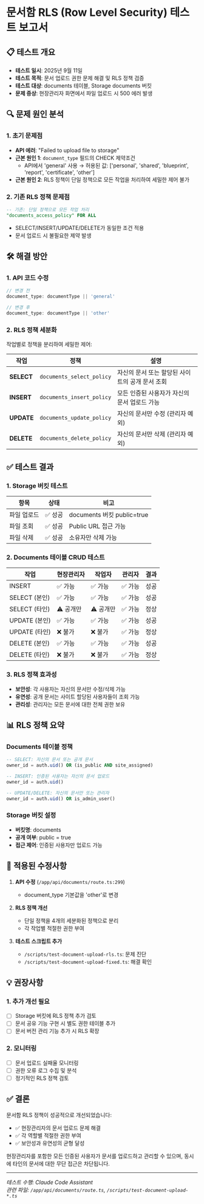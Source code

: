 # 문서함 RLS (Row Level Security) 테스트 보고서

## 📋 테스트 개요

- **테스트 일시**: 2025년 9월 11일
- **테스트 목적**: 문서 업로드 권한 문제 해결 및 RLS 정책 검증
- **테스트 대상**: documents 테이블, Storage documents 버킷
- **문제 증상**: 현장관리자 화면에서 파일 업로드 시 500 에러 발생

## 🔍 문제 원인 분석

### 1. 초기 문제점
- **API 에러**: "Failed to upload file to storage"
- **근본 원인 1**: `document_type` 필드의 CHECK 제약조건
  - API에서 'general' 사용 → 허용된 값: ['personal', 'shared', 'blueprint', 'report', 'certificate', 'other']
- **근본 원인 2**: RLS 정책이 단일 정책으로 모든 작업을 처리하여 세밀한 제어 불가

### 2. 기존 RLS 정책 문제점
```sql
-- 기존: 단일 정책으로 모든 작업 처리
"documents_access_policy" FOR ALL
```
- SELECT/INSERT/UPDATE/DELETE가 동일한 조건 적용
- 문서 업로드 시 불필요한 제약 발생

## 🛠️ 해결 방안

### 1. API 코드 수정
```typescript
// 변경 전
document_type: documentType || 'general'

// 변경 후
document_type: documentType || 'other'
```

### 2. RLS 정책 세분화
작업별로 정책을 분리하여 세밀한 제어:

| 작업 | 정책 | 설명 |
|------|------|------|
| **SELECT** | `documents_select_policy` | 자신의 문서 또는 할당된 사이트의 공개 문서 조회 |
| **INSERT** | `documents_insert_policy` | 모든 인증된 사용자가 자신의 문서 업로드 가능 |
| **UPDATE** | `documents_update_policy` | 자신의 문서만 수정 (관리자 예외) |
| **DELETE** | `documents_delete_policy` | 자신의 문서만 삭제 (관리자 예외) |

## ✅ 테스트 결과

### 1. Storage 버킷 테스트
| 항목 | 상태 | 비고 |
|------|------|------|
| 파일 업로드 | ✅ 성공 | documents 버킷 public=true |
| 파일 조회 | ✅ 성공 | Public URL 접근 가능 |
| 파일 삭제 | ✅ 성공 | 소유자만 삭제 가능 |

### 2. Documents 테이블 CRUD 테스트
| 작업 | 현장관리자 | 작업자 | 관리자 | 결과 |
|------|-----------|--------|--------|------|
| INSERT | ✅ 가능 | ✅ 가능 | ✅ 가능 | 성공 |
| SELECT (본인) | ✅ 가능 | ✅ 가능 | ✅ 가능 | 성공 |
| SELECT (타인) | ⚠️ 공개만 | ⚠️ 공개만 | ✅ 가능 | 정상 |
| UPDATE (본인) | ✅ 가능 | ✅ 가능 | ✅ 가능 | 성공 |
| UPDATE (타인) | ❌ 불가 | ❌ 불가 | ✅ 가능 | 정상 |
| DELETE (본인) | ✅ 가능 | ✅ 가능 | ✅ 가능 | 성공 |
| DELETE (타인) | ❌ 불가 | ❌ 불가 | ✅ 가능 | 정상 |

### 3. RLS 정책 효과성
- **보안성**: 각 사용자는 자신의 문서만 수정/삭제 가능
- **유연성**: 공개 문서는 사이트 할당된 사용자들이 조회 가능
- **관리성**: 관리자는 모든 문서에 대한 전체 권한 보유

## 📊 RLS 정책 요약

### Documents 테이블 정책
```sql
-- SELECT: 자신의 문서 또는 공개 문서
owner_id = auth.uid() OR (is_public AND site_assigned)

-- INSERT: 인증된 사용자는 자신의 문서 업로드
owner_id = auth.uid()

-- UPDATE/DELETE: 자신의 문서만 또는 관리자
owner_id = auth.uid() OR is_admin_user()
```

### Storage 버킷 설정
- **버킷명**: documents
- **공개 여부**: public = true
- **접근 제어**: 인증된 사용자만 업로드 가능

## 🔧 적용된 수정사항

1. **API 수정** (`/app/api/documents/route.ts:299`)
   - document_type 기본값을 'other'로 변경
   
2. **RLS 정책 개선**
   - 단일 정책을 4개의 세분화된 정책으로 분리
   - 각 작업별 적절한 권한 부여

3. **테스트 스크립트 추가**
   - `/scripts/test-document-upload-rls.ts`: 문제 진단
   - `/scripts/test-document-upload-fixed.ts`: 해결 확인

## 💡 권장사항

### 1. 추가 개선 필요
- [ ] Storage 버킷에 RLS 정책 추가 검토
- [ ] 문서 공유 기능 구현 시 별도 권한 테이블 추가
- [ ] 문서 버전 관리 기능 추가 시 RLS 확장

### 2. 모니터링
- [ ] 문서 업로드 실패율 모니터링
- [ ] 권한 오류 로그 수집 및 분석
- [ ] 정기적인 RLS 정책 검토

## ✅ 결론

문서함 RLS 정책이 성공적으로 개선되었습니다:
- ✅ 현장관리자의 문서 업로드 문제 해결
- ✅ 각 역할별 적절한 권한 부여
- ✅ 보안성과 유연성의 균형 달성

현장관리자를 포함한 모든 인증된 사용자가 문서를 업로드하고 관리할 수 있으며, 동시에 타인의 문서에 대한 무단 접근은 차단됩니다.

---
*테스트 수행: Claude Code Assistant*  
*관련 파일: `/app/api/documents/route.ts`, `/scripts/test-document-upload-*.ts`*